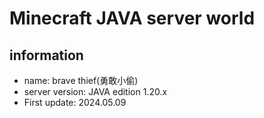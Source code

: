 # Minecraft JAVA server world

## information
- name: brave thief(勇敢小偷)
- server version: JAVA edition 1.20.x
- First update: 2024.05.09
